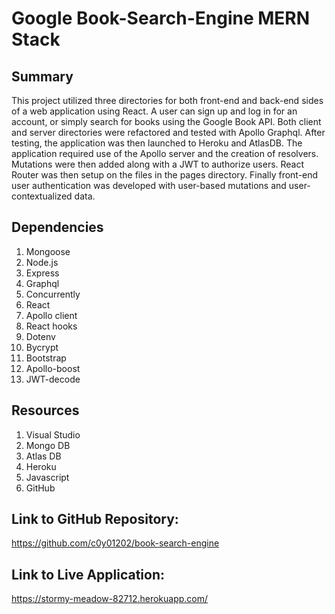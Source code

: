# Google Book-Search-Engine MERN Stack

## Summary

This project utilized three directories for both front-end and back-end sides of a web application using React. A user can sign up and log in for an account, or simply search for books using the Google Book API. Both client and server directories were refactored and tested with Apollo Graphql. After testing, the application was then launched to Heroku and AtlasDB. The application required use of the Apollo server and the creation of resolvers. Mutations were then added along with a JWT to authorize users. React Router was then setup on the files in the pages directory. Finally front-end user authentication was developed with user-based mutations and user-contextualized data.

## Dependencies

1. Mongoose
2. Node.js
3. Express
4. Graphql
5. Concurrently
6. React
7. Apollo client
8. React hooks
9. Dotenv
10. Bycrypt
11. Bootstrap
12. Apollo-boost
13. JWT-decode

## Resources

1. Visual Studio
2. Mongo DB
3. Atlas DB
4. Heroku
5. Javascript
6. GitHub

## Link to GitHub Repository:

https://github.com/c0y01202/book-search-engine

## Link to Live Application:

https://stormy-meadow-82712.herokuapp.com/
